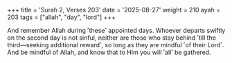 +++
title = 'Surah 2, Verses 203'
date = '2025-08-27'
weight = 210
ayah = 203
tags = ["allah", "day", "lord"]
+++

And remember Allah during ˹these˺ appointed days. Whoever departs swiftly on the second day is not sinful, neither are those who stay behind ˹till the third—seeking additional reward˺, so long as they are mindful ˹of their Lord˺. And be mindful of Allah, and know that to Him you will ˹all˺ be gathered.